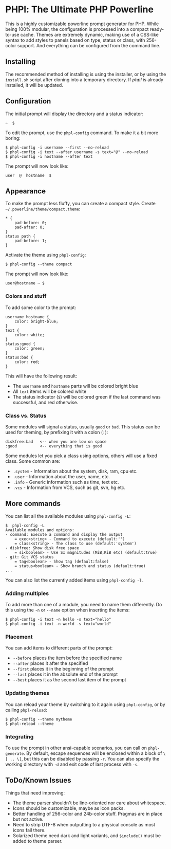 PHPl: The Ultimate PHP Powerline
================================

This is a highly customizable powerline prompt generator for PHP. While being 100%
modular, the configuration is processed into a compact ready-to-use cache. Themes
are extremely dynamic, making use of a CSS-like syntax to add styles to panels based
on type, status or class, with 256-color support. And everything can be configured
from the command line.

## Installing

The recommended method of installing is using the installer, or by using the 
`install.sh` script after cloning into a temporary directory. If *phpl* is already
installed, it will be updated.

## Configuration

The initial prompt will display the directory and a status indicator:

    ~  $

To edit the prompt, use the `phpl-config` command. To make it a bit more boring:

    $ phpl-config -i username --first --no-reload
    $ phpl-config -i text --after username -s text="@" --no-reload
    $ phpl-config -i hostname --after text

The prompt will now look like:

    user  @  hostname  $

## Appearance

To make the prompt less fluffy, you can create a compact style. Create `~/.powerline/theme/compact.theme`:

    * {
        pad-before: 0;
        pad-after: 0;
    }
    status path {
        pad-before: 1;
    }

Activate the theme using `phpl-config`:

    $ phpl-config --theme compact

The prompt will now look like:

    user@hostname ~ $

### Colors and stuff

To add some color to the prompt:

    username hostname {
        color: bright-blue;
    }
    text {
        color: white;
    }
    status:good {
        color: green;
    }
    status:bad {
        color: red;
    }

This will have the following result:

 *  The `username` and `hostname` parts will be colored bright blue
 *  All `text` items will be colored white
 *  The status indicator (`$`) will be colored green if the last command was successful, and
    red otherwise.

### Class vs. Status

Some modules will signal a status, usually `good` or `bad`. This status can be used for theming,
by prefixing it with a colon (`:`):

    diskfree:bad   <-- when you are low on space
    :good          <-- everything that is good

Some modules let you pick a class using options, others will use a fixed class. Some common are:

 *  `.system` - Information about the system, disk, ram, cpu etc.
 *  `.user` - Information about the user, name, etc.
 *  `.info` - Generic information such as time, text etc.
 *  `.vcs` - Information from VCS, such as git, svn, hg etc.

## More commands

You can list all the available modules using `phpl-config -L`:

    $  phpl-config -L
    Available modules and options:
    - command: Execute a command and display the output
        = exec<string> - Command to execute (default:'')
        = class<string> - The class to use (default:'system')
    - diskfree: Show disk free space
        = si<boolean> - Use SI magnitudes (MiB,KiB etc) (default:true)
    - git: Git VCS status
        = tag<boolean> - Show tag (default:false)
        = status<boolean> - Show branch and status (default:true)
    ...

You can also list the currently added items using `phpl-config -l`.

### Adding multiples

To add more than one of a module, you need to name them differently. Do this using the
`-n` or `--name` option when inserting the items:

    $ phpl-config -i text -n hello -s text="hello"
    $ phpl-config -i text -n world -s text="world"

### Placement

You can add items to different parts of the prompt:

 *  `--before` places the item before the specified name
 *  `--after` places it after the specified
 *  `--first` places it in the beginning of the prompt
 *  `--last` places it in the absolute end of the prompt
 *  `--best` places it as the second last item of the prompt

### Updating themes

You can reload your theme by switching to it again using `phpl-config`, or by calling
`phpl-reload`:

    $ phpl-config --theme mytheme
    $ phpl-reload --theme

### Integrating

To use the prompt in other ansi-capable scenarios, you can call on `phpl-generate`.
By default, escape sequences will be enclosed within a block of `\[ .. \]`, but this
can be disabled by passing `-r`. You can also specify the working directory with `-d`
and exit code of last process with `-s`.

## ToDo/Known Issues

Things that need improving:

 *  The theme parser shouldn't be line-oriented nor care about whitespace.
 *  Icons should be customizable, maybe as icon packs.
 *  Better handling of 256-color and 24b-color stuff. Pragmas are in place but not active.
 *  Need to strip UTF-8 when outputting to a physical console as most icons fail there.
 *  Solarized theme need dark and light variants, and `$include()` must be added to theme parser.
